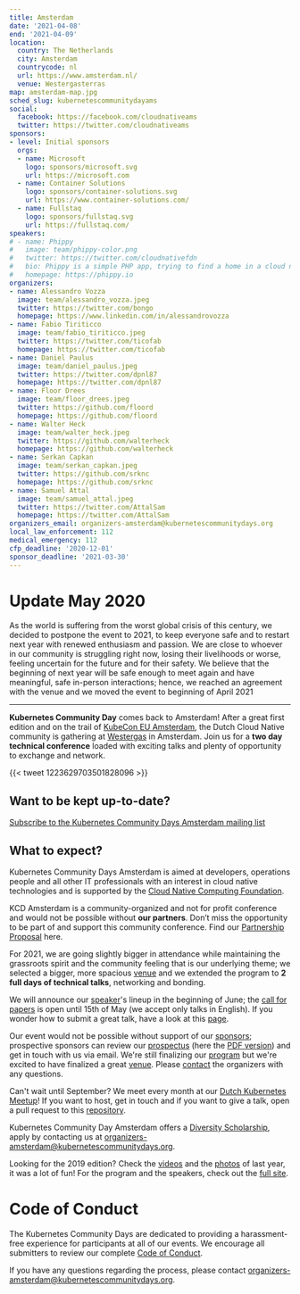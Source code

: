```yaml
---
title: Amsterdam
date: '2021-04-08'
end: '2021-04-09'
location:
  country: The Netherlands
  city: Amsterdam
  countrycode: nl
  url: https://www.amsterdam.nl/
  venue: Westergasterras
map: amsterdam-map.jpg
sched_slug: kubernetescommunitydayams
social:
  facebook: https://facebook.com/cloudnativeams
  twitter: https://twitter.com/cloudnativeams
sponsors:
- level: Initial sponsors
  orgs:
  - name: Microsoft
    logo: sponsors/microsoft.svg
    url: https://microsoft.com
  - name: Container Solutions
    logo: sponsors/container-solutions.svg
    url: https://www.container-solutions.com/
  - name: Fullstaq
    logo: sponsors/fullstaq.svg
    url: https://fullstaq.com/
speakers:
# - name: Phippy
#   image: team/phippy-color.png
#   twitter: https://twitter.com/cloudnativefdn
#   bio: Phippy is a simple PHP app, trying to find a home in a cloud native world.
#   homepage: https://phippy.io
organizers:
- name: Alessandro Vozza
  image: team/alessandro_vozza.jpeg
  twitter: https://twitter.com/bongo
  homepage: https://www.linkedin.com/in/alessandrovozza
- name: Fabio Tiriticco
  image: team/fabio_tiriticco.jpeg
  twitter: https://twitter.com/ticofab
  homepage: https://twitter.com/ticofab
- name: Daniel Paulus
  image: team/daniel_paulus.jpeg
  twitter: https://twitter.com/dpnl87
  homepage: https://twitter.com/dpnl87
- name: Floor Drees
  image: team/floor_drees.jpeg
  twitter: https://github.com/floord
  homepage: https://github.com/floord
- name: Walter Heck
  image: team/walter_heck.jpeg
  twitter: https://github.com/walterheck
  homepage: https://github.com/walterheck
- name: Serkan Capkan
  image: team/serkan_capkan.jpeg
  twitter: https://github.com/srknc
  homepage: https://github.com/srknc
- name: Samuel Attal 
  image: team/samuel_attal.jpeg
  twitter: https://twitter.com/AttalSam
  homepage: https://twitter.com/AttalSam
organizers_email: organizers-amsterdam@kubernetescommunitydays.org
local_law_enforcement: 112
medical_emergency: 112
cfp_deadline: '2020-12-01'
sponsor_deadline: '2021-03-30'
---
```


<H1>Update May 2020</H1>

As the world is suffering from the worst global crisis of this century, we decided to postpone the event to 2021, to keep everyone safe and to restart next year with renewed enthusiasm and passion. We are close to whoever in our community is struggling right now, losing their livelihoods or worse, feeling uncertain for the future and for their safety. We believe that the beginning of next year will be safe enough to meet again and have meaningful, safe in-person interactions; hence, we reached an agreement with the venue and we moved the event to beginning of April 2021

-------------




**Kubernetes Community Day** comes back to Amsterdam! After a great first edition and on the trail of [KubeCon EU Amsterdam](https://events.linuxfoundation.org/kubecon-cloudnativecon-europe/), the Dutch Cloud Native community is gathering at [Westergas](venue) in Amsterdam. Join us for a **two day technical conference** loaded with exciting talks and plenty of opportunity to exchange and network.

{{< tweet 1223629703501828096 >}}

## Want to be kept up-to-date?

[Subscribe to the Kubernetes Community Days Amsterdam mailing list](https://mailchi.mp/f686e201c599/kcdams2020)

## What to expect?

Kubernetes Community Days Amsterdam is aimed at developers, operations people and all other IT professionals with an interest in cloud native technologies and is supported by the [Cloud Native Computing Foundation](https://cncf.io). 

KCD Amsterdam is a community-organized and not for profit conference and would not be possible without **our partners**. Don’t miss the opportunity to be part of and support this community conference. Find our [Partnership Proposal](sponsor) here.

For 2021, we are going slightly bigger in attendance while maintaining the grassroots spirit and the community feeling that is our underlying theme; we selected a bigger, more spacious [venue](venue) and we extended the program to **2 full days of technical talks**, networking and bonding.

We will announce our [speaker](speakers)'s lineup in the beginning of June; the [call for papers](https://sessionize.com/kcdams2020) is open until 15th of May (we accept only talks in English). If you wonder how to submit a great talk, have a look at this [page](cfp).

Our event would not be possible without support of our [sponsors](sponsor); prospective sponsors can review our [prospectus](sponsor) (here the [PDF version](/img/2021-amsterdam/kcdams2021_sponsor_prospectus.pdf)) and get in touch with us via email. We're still finalizing our [program](program) but we're excited to have finalized a great [venue](venue). Please [contact](contact) the organizers with any questions.

Can't wait until September? We meet every month at our [Dutch Kubernetes Meetup](https://www.meetup.com/Dutch-Kubernetes-Meetup/)! If you want to host, get in touch and if you want to give a talk, open a pull request to this [repository](https://github.com/cloudnative-amsterdam/meetups).

Kubernetes Community Day Amsterdam offers a [Diversity Scholarship](diversity-scholarship), apply by contacting us at [organizers-amsterdam@kubernetescommunitydays.org](mailto:organizers-amsterdam@kubernetescommunitydays.org).

Looking for the 2019 edition? Check the [videos](https://www.youtube.com/playlist?list=PLQGLXxvf53b0fzCwFJSLRyn88bCoFNH2G) and the [photos](https://500px.com/cloudnativeams/galleries/kubernetes-community-day-amsterdam-2019) of last year,  it was a lot of fun! For the program and the speakers, check out the [full site](/events/2019-amsterdam/).


# Code of Conduct

The Kubernetes Community Days are dedicated to providing a  harassment-free experience for participants at all of our events. We encourage all submitters to review our complete [Code of Conduct](/code-of-conduct/).

If you have any questions regarding the process, please contact [organizers-amsterdam@kubernetescommunitydays.org](mailto:organizers-amsterdam@kubernetescommunitydays.org).
